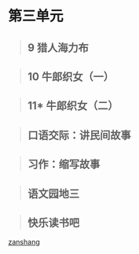 # 第三单元

<Ebook grade="xxyw5a" :pages="31" :paged="31" ></Ebook> 


> ## 9 猎人海力布

<Ebook grade="xxyw5a" :pages="32" :paged="34" ></Ebook> 


> ## 10 牛郎织女（一）

<Ebook grade="xxyw5a" :pages="35" :paged="39" ></Ebook> 


> ## 11* 牛郎织女（二）

<Ebook grade="xxyw5a" :pages="40" :paged="42" ></Ebook> 


> ## 口语交际：讲民间故事

<Ebook grade="xxyw5a" :pages="43" :paged="43" ></Ebook> 


> ## 习作：缩写故事

<Ebook grade="xxyw5a" :pages="44" :paged="44" ></Ebook> 


> ## 语文园地三

<Ebook grade="xxyw5a" :pages="45" :paged="46" ></Ebook> 


> ## 快乐读书吧

<Ebook grade="xxyw5a" :pages="47" :paged="48" ></Ebook> 


[zanshang](../res/zanshang.md ':include')
